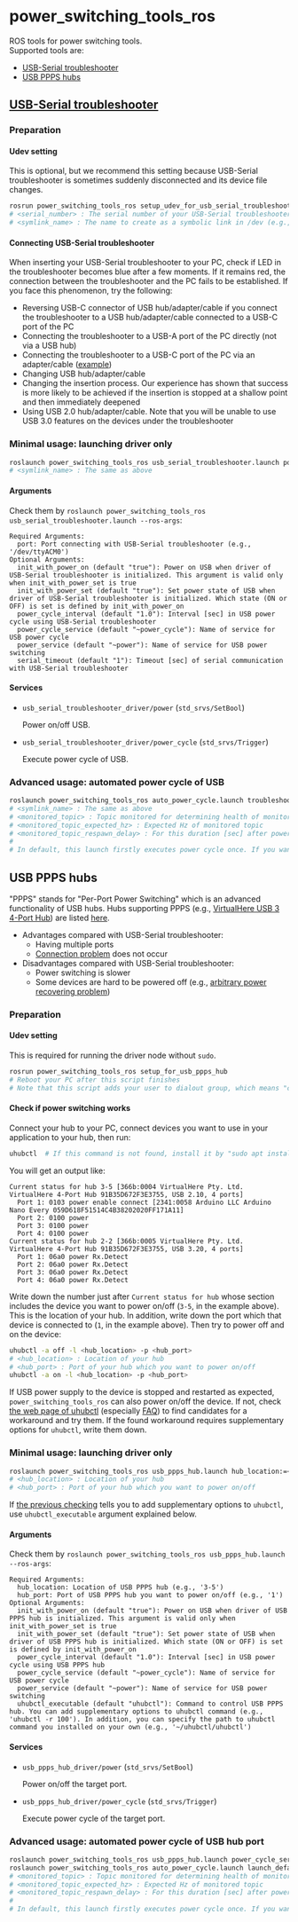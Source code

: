 # power_switching_tools_ros

ROS tools for power switching tools.  
Supported tools are:
- [USB-Serial troubleshooter](#usb-serial-troubleshooter)
- [USB PPPS hubs](#usb-ppps-hubs)

## [USB-Serial troubleshooter](https://www.century.co.jp/products/ct-3usb1hub.html)

### Preparation

#### Udev setting

This is optional, but we recommend this setting because USB-Serial troubleshooter is sometimes suddenly disconnected and its device file changes.
```bash
rosrun power_switching_tools_ros setup_udev_for_usb_serial_troubleshooter <serial_number> <symlink_name>
# <serial_number> : The serial number of your USB-Serial troubleshooter (e.g., 001A02F2046C). You can check the serial number by "udevadm info --name=/dev/ttyACM* --attribute-walk"
# <symlink_name> : The name to create as a symbolic link in /dev (e.g., usb_serial_troubleshooter1)
```

#### Connecting USB-Serial troubleshooter

When inserting your USB-Serial troubleshooter to your PC, check if LED in the troubleshooter becomes blue after a few moments.
If it remains red, the connection between the troubleshooter and the PC fails to be established.
If you face this phenomenon, try the following:
- Reversing USB-C connector of USB hub/adapter/cable if you connect the troubleshooter to a USB hub/adapter/cable connected to a USB-C port of the PC
- Connecting the troubleshooter to a USB-A port of the PC directly (not via a USB hub)
- Connecting the troubleshooter to a USB-C port of the PC via an adapter/cable ([example](https://www.amazon.co.jp/dp/B09SFS9C5K))
- Changing USB hub/adapter/cable
- Changing the insertion process. Our experience has shown that success is more likely to be achieved if the insertion is stopped at a shallow point and then immediately deepened
- Using USB 2.0 hub/adapter/cable. Note that you will be unable to use USB 3.0 features on the devices under the troubleshooter

### Minimal usage: launching driver only

```bash
roslaunch power_switching_tools_ros usb_serial_troubleshooter.launch port:=/dev/<symlink_name>
# <symlink_name> : The same as above
```

#### Arguments

Check them by `roslaunch power_switching_tools_ros usb_serial_troubleshooter.launch --ros-args`:
```
Required Arguments:
  port: Port connecting with USB-Serial troubleshooter (e.g., '/dev/ttyACM0')
Optional Arguments:
  init_with_power_on (default "true"): Power on USB when driver of USB-Serial troubleshooter is initialized. This argument is valid only when init_with_power_set is true
  init_with_power_set (default "true"): Set power state of USB when driver of USB-Serial troubleshooter is initialized. Which state (ON or OFF) is set is defined by init_with_power_on
  power_cycle_interval (default "1.0"): Interval [sec] in USB power cycle using USB-Serial troubleshooter
  power_cycle_service (default "~power_cycle"): Name of service for USB power cycle
  power_service (default "~power"): Name of service for USB power switching
  serial_timeout (default "1"): Timeout [sec] of serial communication with USB-Serial troubleshooter
```

#### Services

- `usb_serial_troubleshooter_driver/power` (`std_srvs/SetBool`)

  Power on/off USB.

- `usb_serial_troubleshooter_driver/power_cycle` (`std_srvs/Trigger`)

  Execute power cycle of USB.

### Advanced usage: automated power cycle of USB

```bash
roslaunch power_switching_tools_ros auto_power_cycle.launch troubleshooter_port:=/dev/<symlink_name> monitored_topic:=<monitored_topic> monitored_topic_expected_hz:=<monitored_topic_expected_hz> monitored_topic_respawn_delay:=<monitored_topic_respawn_delay>
# <symlink_name> : The same as above
# <monitored_topic> : Topic monitored for determining health of monitored communication. If this is not published for an unusually long period, power cycle of that communication occurs
# <monitored_topic_expected_hz> : Expected Hz of monitored topic
# <monitored_topic_respawn_delay> : For this duration [sec] after power cycle, new power cycle does not occur to wait for topic to be published
#
# In default, this launch firstly executes power cycle once. If you want to change this behavior, set "init_with_power_cycle:=false"
```

## USB PPPS hubs

"PPPS" stands for "Per-Port Power Switching" which is an advanced functionality of USB hubs.
Hubs supporting PPPS (e.g., [VirtualHere USB 3 4-Port Hub](https://modularkvmip.com/product/usb-hub/)) are listed [here](https://github.com/mvp/uhubctl?tab=readme-ov-file#compatible-usb-hubs).
- Advantages compared with USB-Serial troubleshooter:
  - Having multiple ports
  - [Connection problem](#connecting-usb-serial-troubleshooter) does not occur
- Disadvantages compared with USB-Serial troubleshooter:
  - Power switching is slower
  - Some devices are hard to be powered off (e.g., [arbitrary power recovering problem](https://github.com/mvp/uhubctl?tab=readme-ov-file#power-comes-back-on-after-few-seconds-on-linux))

### Preparation

#### Udev setting

This is required for running the driver node without `sudo`.
```bash
rosrun power_switching_tools_ros setup_for_usb_ppps_hub
# Reboot your PC after this script finishes
# Note that this script adds your user to dialout group, which means "chmod" becomes unnecessary for accessing some device files (e.g., /dev/ttyACM0)
```

#### Check if power switching works

Connect your hub to your PC, connect devices you want to use in your application to your hub, then run:
```bash
uhubctl  # If this command is not found, install it by "sudo apt install uhubctl"
```
You will get an output like:
```
Current status for hub 3-5 [366b:0004 VirtualHere Pty. Ltd. VirtualHere 4-Port Hub 91B35D672F3E3755, USB 2.10, 4 ports]
  Port 1: 0103 power enable connect [2341:0058 Arduino LLC Arduino Nano Every 059D618F51514C4B38202020FF171A11]
  Port 2: 0100 power
  Port 3: 0100 power
  Port 4: 0100 power
Current status for hub 2-2 [366b:0005 VirtualHere Pty. Ltd. VirtualHere 4-Port Hub 91B35D672F3E3755, USB 3.20, 4 ports]
  Port 1: 06a0 power Rx.Detect
  Port 2: 06a0 power Rx.Detect
  Port 3: 06a0 power Rx.Detect
  Port 4: 06a0 power Rx.Detect
```
Write down the number just after `Current status for hub` whose section includes the device you want to power on/off (`3-5`, in the example above).
This is the location of your hub.
In addition, write down the port which that device is connected to (`1`, in the example above).
Then try to power off and on the device:
```bash
uhubctl -a off -l <hub_location> -p <hub_port>
# <hub_location> : Location of your hub
# <hub_port> : Port of your hub which you want to power on/off
uhubctl -a on -l <hub_location> -p <hub_port>
```
If USB power supply to the device is stopped and restarted as expected, `power_switching_tools_ros` can also power on/off the device.
If not, check [the web page of uhubctl](https://github.com/mvp/uhubctl) (especially [FAQ](https://github.com/mvp/uhubctl?tab=readme-ov-file#faq)) to find candidates for a workaround and try them.
If the found workaround requires supplementary options for `uhubctl`, write them down.

### Minimal usage: launching driver only

```bash
roslaunch power_switching_tools_ros usb_ppps_hub.launch hub_location:=<hub_location> hub_port:=<hub_port>
# <hub_location> : Location of your hub
# <hub_port> : Port of your hub which you want to power on/off
```
If [the previous checking](#check-if-power-switching-works) tells you to add supplementary options to `uhubctl`, use `uhubctl_executable` argument explained below.

#### Arguments

Check them by `roslaunch power_switching_tools_ros usb_ppps_hub.launch --ros-args`:
```
Required Arguments:
  hub_location: Location of USB PPPS hub (e.g., '3-5')
  hub_port: Port of USB PPPS hub you want to power on/off (e.g., '1')
Optional Arguments:
  init_with_power_on (default "true"): Power on USB when driver of USB PPPS hub is initialized. This argument is valid only when init_with_power_set is true
  init_with_power_set (default "true"): Set power state of USB when driver of USB PPPS hub is initialized. Which state (ON or OFF) is set is defined by init_with_power_on
  power_cycle_interval (default "1.0"): Interval [sec] in USB power cycle using USB PPPS hub
  power_cycle_service (default "~power_cycle"): Name of service for USB power cycle
  power_service (default "~power"): Name of service for USB power switching
  uhubctl_executable (default "uhubctl"): Command to control USB PPPS hub. You can add supplementary options to uhubctl command (e.g., 'uhubctl -r 100'). In addition, you can specify the path to uhubctl command you installed on your own (e.g., '~/uhubctl/uhubctl')
```

#### Services

- `usb_ppps_hub_driver/power` (`std_srvs/SetBool`)

  Power on/off the target port.

- `usb_ppps_hub_driver/power_cycle` (`std_srvs/Trigger`)

  Execute power cycle of the target port.

### Advanced usage: automated power cycle of USB hub port

```bash
roslaunch power_switching_tools_ros usb_ppps_hub.launch power_cycle_service:=auto_power_cycle/power_cycle hub_location:=<hub_location> hub_port:=<hub_port>
roslaunch power_switching_tools_ros auto_power_cycle.launch launch_default_driver:=false monitored_topic:=<monitored_topic> monitored_topic_expected_hz:=<monitored_topic_expected_hz> monitored_topic_respawn_delay:=<monitored_topic_respawn_delay>
# <monitored_topic> : Topic monitored for determining health of monitored communication. If this is not published for an unusually long period, power cycle of that communication occurs
# <monitored_topic_expected_hz> : Expected Hz of monitored topic
# <monitored_topic_respawn_delay> : For this duration [sec] after power cycle, new power cycle does not occur to wait for topic to be published
#
# In default, this launch firstly executes power cycle once. If you want to change this behavior, set "init_with_power_cycle:=false"
```
